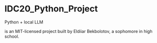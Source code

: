 # IDC20_Python_Project

Python + local LLM

is an MIT-licensed project built by Eldiiar Bekbolotov, a sophomore in high school.

